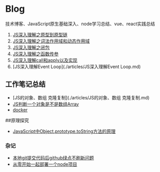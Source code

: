 # Blog
技术博客、JavaScript原生基础深入、node学习总结、vue、react实践总结

1. [JS深入理解之原型到原型链](./articles/JS深入理解之原型到原型链.md)
2. [JS深入理解之词法作用域和动态作用域](./articles/JS深入理解之词法作用域和动态作用域.md)
3. [JS深入理解之闭包](./articles/JS深入理解之闭包.md)
4. [JS深入理解之函数传参](./articles/JS深入理解之函数传参.md)
5. [JS深入理解call和apply以及实现](./articles/JS深入理解call和apply以及实现.md)
6. [JS深入理解Event Loop](./articles/JS深入理解Event Loop.md)


## 工作笔记总结

* [JS的对象、数组 克隆复制](./articles/JS的对象、数组 克隆复制.md)
* [JS判断一个对象是不是数组Array](./articles/JS判断一个对象是不是数组Array.md)
* [docker](./articles/docker.md)


##原理探究


* [JavaScript中Object.prototype.toString方法的原理](./articles/JavaScript中Object.prototype.toString方法的原理.md)


### 杂记
* [本地git提交代码后github绿点不刷新问题](./articles/jotting/1本地git提交代码后github绿点不刷新问题.md)
* [从零开始一起部署一个node项目](./articles/jotting/从零开始一起部署一个node项目.md)

